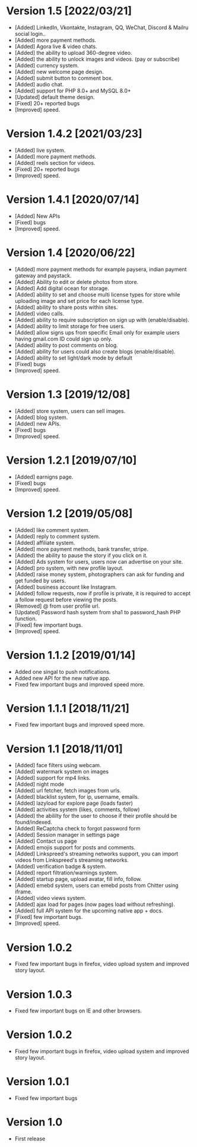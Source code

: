 # Version 1.5 [2022/03/21]
 - [Added] LinkedIn, Vkontakte, Instagram, QQ, WeChat, Discord & Mailru social login..
 - [Added] more payment methods.
 - [Added] Agora live & video chats.
 - [Added] the ability to upload 360-degree video.
 - [Added] the ability to unlock images and videos. (pay or subscribe)
 - [Added] currency system.
 - [Added] new welcome page design.
 - [Added] submit button to comment box.
 - [Added] audio chat.
 - [Added] support for PHP 8.0+ and MySQL 8.0+
 - [Updated] default theme design.
 - [Fixed] 20+ reported bugs
 - [Improved] speed.

# Version 1.4.2 [2021/03/23]
 - [Added] live system.
 - [Added] more payment methods.
 - [Added] reels section for videos.
 - [Fixed] 20+ reported bugs
 - [Improved] speed.

# Version 1.4.1 [2020/07/14]
 - [Added] New APIs
 - [Fixed] bugs
 - [Improved] speed.

# Version 1.4 [2020/06/22]
 - [Added] more payment methods for example paysera, indian payment gateway and paystack.
 - [Added] Ability to edit or delete photos from store.
 - [Added] Add digital ocean for storage.
 - [Added] ability to set and choose multi license types for store while uploading image and set price for each license type.
 - [Added] ability to share posts within sites.
 - [Added] video calls.
 - [Added] ability to require subscription on sign up with (enable/disable).
 - [Added] ability to limit storage for free users.
 - [Added] allow signs ups from specific Email only for example users having gmail.com ID could sign up only.
 - [Added] ability to post comments on blog.
 - [Added] ability for users could also create blogs (enable/disable).
 - [Added] ability to set light/dark mode by default
 - [Fixed] bugs
 - [Improved] speed.

# Version 1.3 [2019/12/08]
 - [Added] store system, users can sell images.
 - [Added] blog system.
 - [Added] new APIs.
 - [Fixed] bugs
 - [Improved] speed.

# Version 1.2.1 [2019/07/10]
 - [Added] earnigns page.
 - [Fixed] bugs
 - [Improved] speed.

# Version 1.2 [2019/05/08]
 - [Added] like comment system.
 - [Added] reply to comment system.
 - [Added] affiliate system.
 - [Added] more payment methods, bank transfer, stripe.
 - [Added] the ability to pause the story if you click on it.
 - [Added] Ads system for users, users now can advertise on your site.
 - [Added] pro system, with new profile layout.
 - [Added] raise money system, photographers can ask for funding and get funded by users.
 - [Added] business account like Instagram.
 - [Added] follow requests, now if profile is private, it is required to accept a follow request before viewing the posts.
 - [Removed] @ from user profile url.
 - [Updated] Password hash system from sha1 to password_hash PHP function.
 - [Fixed] few important bugs.
 - [Improved] speed.

# Version 1.1.2 [2019/01/14]
 - Added one singal to push notifications.
 - Added new API for the new native app.
 - Fixed few important bugs and improved speed more.

# Version 1.1.1 [2018/11/21]
 - Fixed few important bugs and improved speed more.

# Version 1.1 [2018/11/01]
 - [Added] face filters using webcam.
 - [Added] watermark system on images
 - [Added] support for mp4 links.
 - [Added] night mode
 - [Added] url fetcher, fetch images from urls.
 - [Added] blacklist system, for ip, username, emails.
 - [Added] lazyload for explore page (loads faster)
 - [Added] activities system (likes, comments, follow)
 - [Added] the abililty for the user to choose if their profile should be found/indexed.
 - [Added] ReCaptcha check to forgot password form
 - [Added] Session manager in settings page
 - [Added] Contact us page
 - [Added] emojis support for posts and comments.
 - [Added] Linkspreed's streaming networks support, you can import videos from Linkspreed's streaming networks.
 - [Added] verification badge & system.
 - [Added] report filtration/warnings system.
 - [Added] startup page, upload avatar, fill info, follow.
 - [Added] emebd system, users can emebd posts from Chitter using iframe.
 - [Added] video views system.
 - [Added] ajax load for pages (now pages load without refreshing).
 - [Added] full API system for the upcoming native app + docs.
 - [Fixed] few important bugs.
 - [Improved] speed.

# Version 1.0.2
 - Fixed few important bugs in firefox, video upload system and improved story layout.

# Version 1.0.3
 - Fixed few important bugs on IE and other browsers.

# Version 1.0.2
 - Fixed few important bugs in firefox, video upload system and improved story layout.

# Version 1.0.1
 - Fixed few important bugs

# Version 1.0
 - First release
